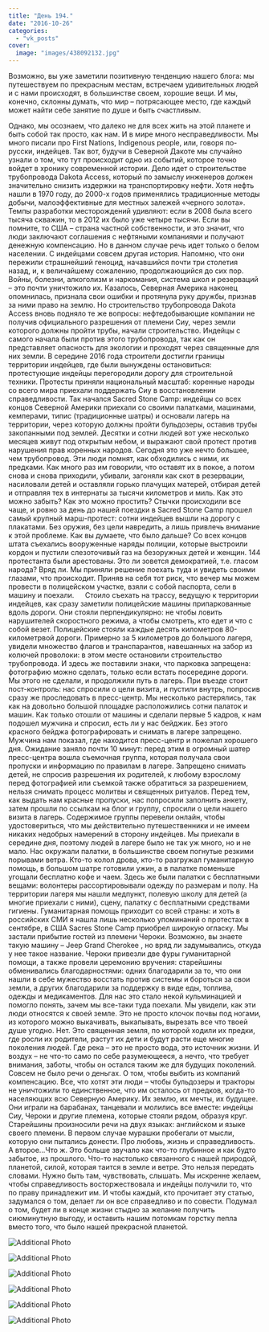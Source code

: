 ```yaml
---
title: "День 194."
date: "2016-10-26"
categories: 
  - "vk_posts"
cover:
  image: "images/438092132.jpg"
---
```


Возможно, вы уже заметили позитивную тенденцию нашего блога: мы путешествуем по прекрасным местам, встречаем удивительных людей и с нами происходят, в большинстве своем, хорошие вещи. И мы, конечно, склонны думать, что мир – потрясающее место, где каждый может найти себе занятие по душе и быть счастливым.

<!--more-->

Однако, мы осознаем, что далеко не для всех жить на этой планете и быть собой так просто, как нам. И в мире много несправедливости. Мы много писали про First Nations, Indigenous people, или, говоря по-русски, индейцев. Так вот, будучи в Северной Дакоте мы случайно узнали о том, что тут происходит одно из событий, которое точно войдет в хронику современной истории. Дело идет о строительстве трубопровода Dakota Access, который по замыслу инженеров должен значительно снизить издержки на транспортировку нефти. Хотя нефть нашли в 1970 году, до 2000-х годов применялись традиционные методы добычи, малоэффективные для местных залежей «черного золота». Темпы разработки месторождений удивляют: если в 2008 была всего тысяча скважин, то в 2012 их было уже четыре тысячи. Если вы помните, то США – страна частной собственности, и это значит, что люди заключают соглашения с нефтяными компаниями и получают денежную компенсацию. Но в данном случае речь идет только о белом населении. С индейцами совсем другая история. Напомню, что они пережили страшнейший геноцид, начавшийся почти три столетия назад, и, к величайшему сожалению, продолжающийся до сих пор. Войны, болезни, алкоголизм и наркомания, система школ и резерваций – это почти уничтожило их. Казалось, Северная Америка наконец опомнилась, признала свои ошибки и протянула руку дружбы, признав за ними право на землю. Но строительство трубопровода Dakota Access вновь подняло те же вопросы: нефтедобывающие компании не получив официального разрешения от племени Сиу, через земли которого должны пройти трубы, начали строительство. Индейцы с самого начала были против этого трубопровода, так как он представляет опасность для экологии и проходят через священные для них земли. В середине 2016 года строители достигли границы территории индейцев, где были вынуждены остановиться: протестующие индейцы перегородили дорогу для строительной техники. Протесты приняли национальный масштаб: коренные народы со всего мира приехали поддержать Сиу в восстановлении справедливости. Так начался Sacred Stone Camp: индейцы со всех концов Северной Америки приехали со своими палатками, машинами, кемперами, типис (традиционные шатры) и основали лагерь на территории, через которую должны пройти бульдозеры, оставив трубы закопанными под землей. Десятки и сотни людей вот уже несколько месяцев живут под открытым небом, и выражают свой протест против нарушения прав коренных народов. Сегодня это уже нечто большее, чем трубопровод. Эти люди помнят, как обходились с ними, их предками. Как много раз им говорили, что оставят их в покое, а потом снова и снова приходили, убивали, загоняли как скот в резервации, насиловали детей и оставляли горько плачущих матерей, отбирая детей и отправляя тех в интернаты за тысячи километров и миль. Как это можно забыть? Как это можно простить? Стычки происходили все чаще, и ровно за день до нашей поездки в Sacred Stone Camp прошел самый крупный марш-протест: сотни индейцев вышли на дорогу с плакатами. Без оружия, без цели навредить, а лишь привлечь внимание к этой проблеме. Как вы думаете, что было дальше? Со всех концов штата съехались вооруженные наряды полиции, которые выстроили кордон и пустили слезоточивый газ на безоружных детей и женщин. 144 протестанта были арестованы. Это ли зовется демократией, т.е. гласом народа? Вряд ли. Мы приняли решение поехать туда и увидеть своими глазами, что происходит. Приняв на себя тот риск, что вечер мы можем провести в полицейском участке, взяли с собой паспорта, сели в машину и поехали.   Стоило съехать на трассу, ведущую к территории индейцев, как сразу заметили полицейские машины припаркованные вдоль дороги. Они стояли перпендикулярно: не чтобы ловить нарушителей скоростного режима, а чтобы смотреть, кто едет и что с собой везет. Полицейские стояли каждые десять километров 80-километрвой дороги. Примерно за 5 километров до большого лагеря, увидели множество флагов и транспарантов, навешанных на забор из колючей проволоки: в этом месте остановили строительство трубопровода. И здесь же поставили знаки, что парковка запрещена: фотографию можно сделать, только если встать посередине дороги. Мы этого не сделали, и продолжили путь в лагерь. При въезде стоит пост-контроль: нас спросили о цели визита, и пустили внутрь, попросив сразу же проследовать в пресс-центр. Мы несколько растерялись, так как на довольно большой площадке расположились сотни палаток и машин. Как только отошли от машины и сделали первые 5 кадров, к нам подошел мужчина и спросил, есть ли у нас бейджик. Без этого красного бейджа фотографировать и снимать в лагере запрещено. Мужчина нам показал, где находится пресс-центр и пожелал хорошего дня. Ожидание заняло почти 10 минут: перед этим в огромный шатер пресс-центра вошла съемочная группа, которая получала свои пропуски и информацию по правилам в лагере. Запрещено снимать детей, не спросив разрешения их родителей, к любому взрослому перед фотографией или съемкой также обратиться за разрешением, нельзя снимать процесс молитвы и священных ритуалов. Перед тем, как выдать нам красные пропуски, нас попросили заполнить анкету, затем прошли по ссылкам на блог и группу, спросили о цели нашего визита в лагерь. Содержимое группы перевели онлайн, чтобы удостовериться, что мы действительно путешественники и не имеем никаких недобрых намерений в сторону индейцев. Мы приехали в середине дня, поэтому людей в лагере было не так уж много, но и не мало. Нас окружали палатки, в большинстве своем погнутые резкими порывами ветра. Кто-то колол дрова, кто-то разгружал гуманитарную помощь, в большом шатре готовили ужин, а в палатке поменьше угощали бесплатно кофе и чаем. Здесь же были палатки с бесплатными вещами: волонтеры рассортировывали одежду по размерам и полу. На территории лагеря мы нашли медпункт, полевую школу для детей (а многие приехали с ними), сцену, палатку с бесплатными средствами гигиены. Гуманитарная помощь приходит со всей страны: и хоть в российских СМИ я нашла лишь несколько упоминаний о протестах в сентябре, в США Sacres Stone Camp приобрел широкую огласку. Мы застали прибытие гостей из племени Чероки. Возможно, вы знаете такую машину – Jeep Grand Cherokee , но вряд ли задумывались, откуда у нее такое название. Чероки привезли две фуры гуманитарной помощи, а также провели церемонию вручения: старейшины обменивались благодарностями: одних благодарили за то, что они нашли в себе мужество восстать против системы и бороться за свои земли, а других благодарили за поддержку в виде еды, топлива, одежды и медикаментов. Для нас это стало некой кульминацией и помогло понять, зачем мы все-таки туда поехали. Мы увидели, как эти люди относятся к своей земле. Это не просто клочок почвы под ногами, из которого можно выкачивать, выкапывать, вырезать все что твоей душе угодно. Нет. Это священная земля, по которой ходили их предки, где росли их родители, растут их дети и будут расти еще многие поколения людей. Где река – это не просто вода, это источник жизни. И воздух – не что-то само по себе разумеющееся, а нечто, что требует внимания, заботы, чтобы он остался таким же для будущих поколений. Совсем не было речи о деньгах. О том, чтобы выбить из компаний компенсацию. Все, что хотят эти люди – чтобы бульдозеры и тракторы не уничтожили то единственное, что им осталось от предков, когда-то населяющих всю Северную Америку. Их землю, их мечты, их будущее. Они играли на барабанах, танцевали и молились все вместе: индейцы Сиу, Чероки и другие племена, которые стояли рядом, образуя круг. Старейшины произносили речи на двух языках: английском и языке своего племени. В первом случае мурашки пробегали от мысли, которую они пытались донести. Про любовь, жизнь и справедливость. А второе…Что ж. Это больше звучало как что-то глубинное и как будто забытое, из прошлого. Что-то настолько связанного с нашей природой, планетой, силой, которая таится в земле и ветре. Это нельзя передать словами. Нужно быть там, чувствовать, слышать. Мы искренне желаем, чтобы справедливость восторжествовала и индейцы получили то, что по праву принадлежит им. И чтобы каждый, кто прочитает эту статью, задумался о том, делает ли он все справедливо и по совести. Подумал о том, будет ли в конце жизни стыдно за желание получить сиюминутную выгоду, и оставить нашим потомкам горстку пепла вместо того, что было нашей прекрасной планетой.

![Additional Photo](https://vodpop.ru/wp-content/uploads/2023/07/438092133.jpg)

![Additional Photo](https://vodpop.ru/wp-content/uploads/2023/07/438092134.jpg)

![Additional Photo](https://vodpop.ru/wp-content/uploads/2023/07/438092135.jpg)

![Additional Photo](https://vodpop.ru/wp-content/uploads/2023/07/438092136.jpg)

![Additional Photo](https://vodpop.ru/wp-content/uploads/2023/07/438092137.jpg)

![Additional Photo](https://vodpop.ru/wp-content/uploads/2023/07/438092138.jpg)

